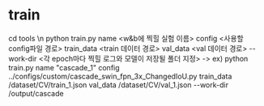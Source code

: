 # train
cd tools \n
python train.py name <w&b에 찍힐 실험 이름> config <사용할 config파일 경로> train_data <train 데이터 경로> val_data <val 데이터 경로> --work-dir <각 epoch마다 찍힐 로그와 모델이 저장될 폴더 지정>
-> ex) python train.py name "cascade_1" config ../configs/custom/cascade_swin_fpn_3x_ChangedIoU.py train_data /dataset/CV/train_1.json val_data /dataset/CV/val_1.json --work-dir /output/cascade
